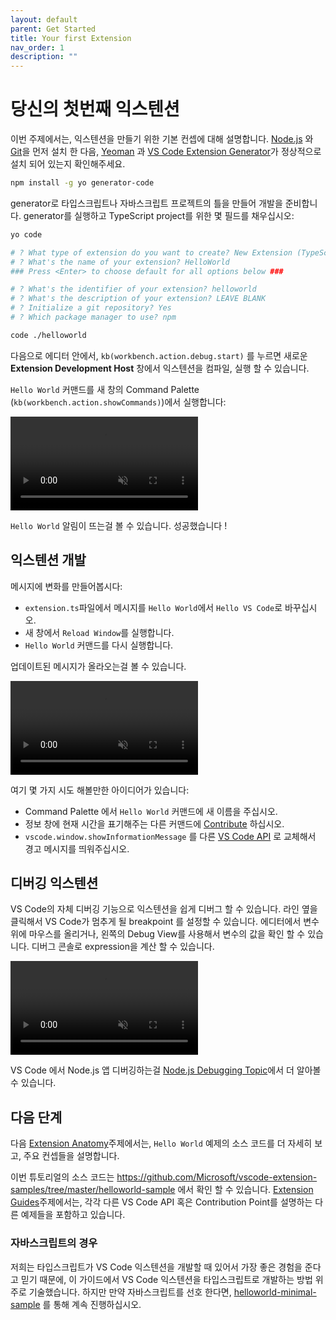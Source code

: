 ```yaml
---
layout: default
parent: Get Started
title: Your first Extension
nav_order: 1
description: ""
---
```


# 당신의 첫번째 익스텐션
<!---
# Your First Extension
-->

이번 주제에서는, 익스텐션을 만들기 위한 기본 컨셉에 대해 설명합니다.
[Node.js](https://nodejs.org/en/) 와 [Git](https://git-scm.com/)을 먼저 설치 한 다음, [Yeoman](http://yeoman.io/) 과 [VS Code Extension Generator](https://www.npmjs.com/package/generator-code)가 정상적으로 설치 되어 있는지 확인해주세요.

<!---
In this topic, we'll teach you the fundamental concepts for building extensions.
Make sure you have [Node.js](https://nodejs.org/en/) and [Git](https://git-scm.com/) installed,
then install [Yeoman](http://yeoman.io/) and [VS Code Extension Generator](https://www.npmjs.com/package/generator-code) with:)
-->

```bash
npm install -g yo generator-code
```

generator로 타입스크립트나 자바스크립트 프로젝트의 틀을 만들어 개발을 준비합니다.
generator를 실행하고 TypeScript project를 위한 몇 필드를 채우십시오:

<!---
The generator scaffolds a TypeScript or JavaScript project ready for development. Run the generator and fill out a few fields for a TypeScript project:
-->

```bash
yo code

# ? What type of extension do you want to create? New Extension (TypeScript)
# ? What's the name of your extension? HelloWorld
### Press <Enter> to choose default for all options below ###

# ? What's the identifier of your extension? helloworld
# ? What's the description of your extension? LEAVE BLANK
# ? Initialize a git repository? Yes
# ? Which package manager to use? npm

code ./helloworld
```

다음으로 에디터 안에서, `kb(workbench.action.debug.start)` 를 누르면 새로운 **Extension Development Host** 창에서 익스텐션을 컴파일, 실행 할 수 있습니다. 

<!-- 
Then, inside the editor, press `kb(workbench.action.debug.start)`. This will compile and run the extension in a new **Extension Development Host** window.
-->

`Hello World` 커맨드를 새 창의 Command Palette (`kb(workbench.action.showCommands)`)에서 실행합니다:

<!--
Run the `Hello World` command from the Command Palette (`kb(workbench.action.showCommands)`) in the new window:
-->

<video autoplay loop muted playsinline controls title="Launch your first VS Code extension video">
  <source src="/api/get-started/your-first-extension/launch.mp4" type="video/mp4">
</video>

`Hello World` 알림이 뜨는걸 볼 수 있습니다. 성공했습니다 !

<!-- 
You should see the `Hello World` notification showing up. Success!
-->

## 익스텐션 개발

<!--
## Developing the extension
-->

메시지에 변화를 만들어봅시다:

<!-- 
Let's make a change to the message:
-->

- `extension.ts`파일에서 메시지를 `Hello World`에서 `Hello VS Code`로 바꾸십시오.
- 새 창에서 `Reload Window`를 실행합니다.
- `Hello World` 커맨드를 다시 실행합니다.

<!--
- Change the message from `Hello World` to `Hello VS Code` in `extension.ts`
- Run `Reload Window` in the new window
- Run the command `Hello World` again
-->

업데이트된 메시지가 올라오는걸 볼 수 있습니다.

<!--
You should see the updated message showing up.
-->

<video autoplay loop muted playsinline controls title="Reload VS Code extension video">
  <source src="/api/get-started/your-first-extension/reload.mp4" type="video/mp4">
</video>

여기 몇 가지 시도 해볼만한 아이디어가 있습니다:

<!-- 
Here are some ideas for you to try:
-->

- Command Palette 에서 `Hello World` 커맨드에 새 이름을 주십시오.
- 정보 창에 현재 시간을 표기해주는 다른 커맨드에 [Contribute](/api/references/contribution-points) 하십시오.
- `vscode.window.showInformationMessage` 를 다른 [VS Code API](/api/references/vscode-api) 로 교체해서 경고 메시지를 띄워주십시오.

<!--
- Give the `Hello World` command a new name in the Command Palette.
- [Contribute](/api/references/contribution-points) another command that displays current time in an information message.
- Replace the `vscode.window.showInformationMessage` with another [VS Code API](/api/references/vscode-api) call to show a warning message.
-->

## 디버깅 익스텐션
<!--
## Debugging the extension
-->

VS Code의 자체 디버깅 기능으로 익스텐션을 쉽게 디버그 할 수 있습니다. 라인 옆을 클릭해서 VS Code가 멈추게 될 breakpoint 를 설정할 수 있습니다. 에디터에서 변수 위에 마우스를 올리거나, 왼쪽의 Debug View를 사용해서 변수의 값을 확인 할 수 있습니다. 디버그 콘솔로 expression을 계산 할 수 있습니다.

<!--
VS Code's built-in debugging functionality makes it easy to debug extensions. Set a breakpoint by clicking the gutter next to a line, and VS Code will hit the breakpoint. You can hover over variables in the editor or use the Debug View in the left to check a variable's value. The Debug Console allows you to evaluate expressions.
-->

<video autoplay loop muted playsinline controls title="Debug VS Code extension video">
  <source src="/api/get-started/your-first-extension/debug.mp4" type="video/mp4">
</video>

VS Code 에서 Node.js 앱 디버깅하는걸 [Node.js Debugging Topic](/docs/nodejs/nodejs-debugging)에서 더 알아볼 수 있습니다.

<!-- 
You can learn more about debugging Node.js apps in VS Code in the [Node.js Debugging Topic](/docs/nodejs/nodejs-debugging).
-->

## 다음 단계
<!-- 
## Next steps
-->

다음 [Extension Anatomy](/api/get-started/extension-anatomy)주제에서는, `Hello World` 예제의 소스 코드를 더 자세히 보고, 주요 컨셉들을 설명합니다.

<!-- 
In the next topic, [Extension Anatomy](/api/get-started/extension-anatomy), we'll take a closer look at the source code of the `Hello World` sample and explain key concepts.
-->

이번 튜토리얼의 소스 코드는 https://github.com/Microsoft/vscode-extension-samples/tree/master/helloworld-sample 에서 확인 할 수 있습니다.
[Extension Guides](/api/extension-guides/overview)주제에서는, 각각 다른 VS Code API 혹은 Contribution Point를 설명하는 다른 예제들을 포함하고 있습니다.

<!-- 
You can find the source code of this tutorial at: https://github.com/Microsoft/vscode-extension-samples/tree/master/helloworld-sample. The [Extension Guides](/api/extension-guides/overview) topic contains other samples, each illustrating a different VS Code API or Contribution Point.
-->

### 자바스크립트의 경우

<!-- 
### Using JavaScript
-->

저희는 타입스크립트가 VS Code 익스텐션을 개발할 때 있어서 가장 좋은 경험을 준다고 믿기 때문에, 이 가이드에서 VS Code 익스텐션을 타입스크립트로 개발하는 방법 위주로 기술했습니다. 하지만 만약 자바스크립트를 선호 한다면, [helloworld-minimal-sample](https://github.com/Microsoft/vscode-extension-samples/tree/master/helloworld-minimal-sample) 를 통해 계속 진행하십시오.

<!--
In this guide, we mainly describe how to develop VS Code extension with TypeScript because we believe TypeScript offers the best experience for developing VS Code extensions. However, if you prefer JavaScript, you can still follow along using [helloworld-minimal-sample](https://github.com/Microsoft/vscode-extension-samples/tree/master/helloworld-minimal-sample).
-->
